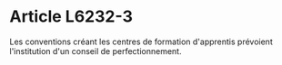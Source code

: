# Article L6232-3

Les conventions créant les centres de formation d'apprentis prévoient l'institution d'un conseil de perfectionnement.